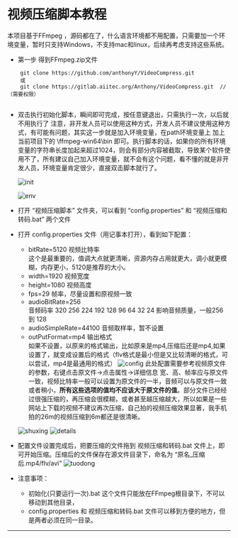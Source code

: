 # 视频压缩脚本教程

本项目基于FFmpeg ，源码都在了，什么语言环境都不用配置，只需要加一个环境变量，暂时只支持Windows，不支持mac和linux，后续再考虑支持这些系统。

* 第一步 得到FFmpeg.zip文件 

```
    git clone https://github.com/anthonyY/VideoCompress.git
    或
    git clone https://gitlab.aiitec.org/Anthony/VideoCompress.git  //（需要权限）
   
```

* 双击执行初始化脚本，瞬间即可完成，按任意键退出，只需执行一次，以后就不用执行了
  注意，非开发人员可以使用这种方式，开发人员不建议使用这种方式，有可能有问题，其实这一步就是加入环境变量，在path环境变量上 加上当前项目下的 \ffmpeg-win64\bin 即可。执行脚本的话，如果你的所有环境变量的字符串长度加起来超过1024，则会有部分内容被截取，导致某个软件使用不了，所有建议自己加入环境变量，就不会有这个问题，看不懂的就是非开发人员，环境变量肯定很少，直接双击脚本就行了。 
  
  ![init](https://lingmu111-10012243.cos.ap-shanghai.myqcloud.com/init.png)
  
  ![env](https://lingmu111-10012243.cos.ap-shanghai.myqcloud.com/env.png)

* 打开 “视频压缩脚本” 文件夹，可以看到 “config.properties” 和 “视频压缩和转码.bat” 两个文件 
* 打开 config.properties 文件（用记事本打开），看到如下配置：
    * bitRate=5120 视频比特率  
    这个是最重要的，值调大点就更清晰，资源内存占用就更大，调小就更模糊，内存更小，5120是推荐的大小。
    * width=1920 视频宽度
    * height=1080 视频高度
    * fps=29  帧率，尽量设置和原视频一致
    * audioBitRate=256  
    音频码率 320 256 224 192 128 96 64 32 24 影响音频质量，一般256 到 128
    * audioSimpleRate=44100 音频取样率，暂不设置 
    * outPutFormat=mp4 输出格式  
    如果不设置，以原来的格式输出，比如原来是mp4,压缩后还是mp4,如果设置了，就变成设置后的格式（flv格式是最小但是又比较清晰的格式，可以尝试，mp4是最通用的格式）
    ![config](https://lingmu111-10012243.cos.ap-shanghai.myqcloud.com/config.png)
    此处配置需要参考视频原文件的参数，右键点击原文件->点击属性->详细信息
    宽、高、帧率应与原文件一致，视频比特率一般可以设置为原文件的一半，音频可以与原文件一致或者稍小，**所有这些选项的值均不应该大于原文件的值**。部分文件已经经过很强压缩的，再压缩会很模糊，或者甚至越压缩越大，所以如果是一些网站上下载的视频不建议再次压缩，自己拍的视频压缩效果显著，我手机拍的26m的视频压缩到6m都还是很清晰。

    ![shuxing](https://lingmu111-10012243.cos.ap-shanghai.myqcloud.com/shuxing.png)
    ![details](https://lingmu111-10012243.cos.ap-shanghai.myqcloud.com/details.png)


* 配置文件设置完成后，把要压缩的文件拖到 视频压缩和转码.bat 文件上，即可开始压缩。压缩后的文件保存在源文件目录下，命名为 “原名_压缩后.mp4/flv/avi”
  ![tuodong](https://lingmu111-10012243.cos.ap-shanghai.myqcloud.com/tuodong.png)
* 注意事项：
    * 初始化(只要运行一次).bat 这个文件只能放在FFmpeg根目录下，不可以移动到其他目录，
    * config.properties 和 视频压缩和转码.bat 文件可以移到方便的地方，但是两者必须在同一目录。

------------
